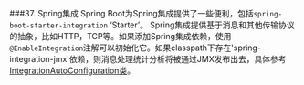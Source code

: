 ###37. Spring集成
Spring Boot为Spring集成提供了一些便利，包括`spring-boot-starter-integration` ‘Starter’。
Spring集成提供基于消息和其他传输协议的抽象，比如HTTP，TCP等。如果添加Spring集成依赖，使用`@EnableIntegration`注解可以初始化它。如果classpath下存在'spring-integration-jmx'依赖，则消息处理统计分析将被通过JMX发布出去，具体参考[IntegrationAutoConfiguration类](https://github.com/spring-projects/spring-boot/tree/v1.4.1.RELEASE/spring-boot-autoconfigure/src/main/java/org/springframework/boot/autoconfigure/integration/IntegrationAutoConfiguration.java)。
